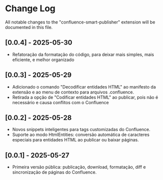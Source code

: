 # Change Log

All notable changes to the "confluence-smart-publisher" extension will be documented in this file.

## [0.0.4] - 2025-05-30
- Refatoração da formatação do código, para deixar mais simples, mais eficiente, e melhor organizado

## [0.0.3] - 2025-05-29
- Adicionado o comando "Decodificar entidades HTML" ao manifesto da extensão e ao menu de contexto para arquivos .confluence.
- Retirada a opção de "Codificar entidades HTML" ao publicar, pois não é necessário e causa conflitos com o Confluence

## [0.0.2] - 2025-05-28
- Novos snippets inteligentes para tags customizadas do Confluence.
- Suporte ao modo HtmlEntities: conversão automática de caracteres especiais para entidades HTML ao publicar ou baixar páginas.

## [0.0.1] - 2025-05-27
- Primeira versão pública: publicação, download, formatação, diff e sincronização de páginas do Confluence.